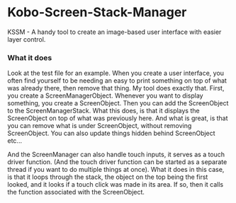 # Kobo-Screen-Stack-Manager
KSSM - A handy tool to create an image-based user interface with easier layer control.


### What it does
Look at the test file for an example.
When you create a user interface, you often find yourself to be needing an easy to print something on top of what was already there, then remove that thing.
My tool does exactly that.
First, you create a ScreenManagerObject.
Whenever you want to display something, you create a ScreenObject. Then you can add the ScreenObject to the ScreenManagerStack.
What this does, is that it displays the ScreenObject on top of what was previously here.
And what is great, is that you can remove what is under ScreenObject, without removing ScreenObject. You can also update things hidden behind ScreenObject etc...


And the ScreenManager can also handle touch inputs, it serves as a touch driver function. (And the touch driver function can be started as a separate thread if you want to do multiple things at once).
What it does in this case, is that it loops through the stack, the object on the top being the first looked, and it looks if a touch click was made in its area. If so, then it calls the function associated with the ScreenObject.